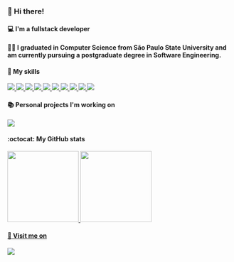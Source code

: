 ### :raised_hands: Hi there! 

#### :computer: I'm a fullstack developer 
#### :woman_student: I graduated in Computer Science from São Paulo State University and am currently pursuing a postgraduate degree in Software Engineering.

#### :green_salad: My skills
  
  
  <div>
   <p>
    <a href="https://skillicons.dev">
     <img src="https://img.shields.io/badge/ts--node-3178C6?style=for-the-badge&logo=ts-node&logoColor=white" target="_blank">
     <img src="https://img.shields.io/badge/Node%20js-339933?style=for-the-badge&logo=nodedotjs&logoColor=white" target="_blank">
     <img src="https://img.shields.io/badge/nestjs-E0234E?style=for-the-badge&logo=nestjs&logoColor=white" target="_blank">
     <img src="https://img.shields.io/badge/React-20232A?style=for-the-badge&logo=react&logoColor=61DAFB" target="_blank">
     <img src="https://img.shields.io/badge/next%20js-000000?style=for-the-badge&logo=nextdotjs&logoColor=white" target="_blank">
     <img src="https://img.shields.io/badge/Spring-6DB33F?style=for-the-badge&logo=spring&logoColor=white" target="_blank">
     <img src="https://img.shields.io/badge/MySQL-005C84?style=for-the-badge&logo=mysql&logoColor=white" target="_blank">
     <img src="https://img.shields.io/badge/Oracle-F80000?style=for-the-badge&logo=Oracle&logoColor=white" target="_blank">
     <img src="ttps://img.shields.io/badge/Docker-2CA5E0?style=for-the-badge&logo=docker&logoColor=white" target="_blank">
     <img src="https://img.shields.io/badge/rabbitmq-%23FF6600.svg?&style=for-the-badge&logo=rabbitmq&logoColor=white" target="_blank"> 
    </a>
   </p>
  </div>
  
 #### :books: Personal projects I'm working on

 <div>
   <p>
    <a href="https://github.com/JuliaDeNadai/keyguard-api">
     <img src="https://github-readme-stats.vercel.app/api/pin/?username=JuliaDeNadai&repo=keyguard-api&show_icons=true&theme=dracula&layout=compact" />
    </a>
   </p>
  </div>

#### :octocat: My GitHub stats
 <div>
  <a href="https://github.com/JuliaDeNadai">
  <img height="160em" src="https://github-readme-stats.vercel.app/api?username=JuliaDeNadai&show_icons=true&theme=dracula&include_all_commits=true&count_private=true"/>
  <img height="160em" src="https://github-readme-stats.vercel.app/api/top-langs/?username=JuliaDeNadai&layout=compact&langs_count=7&theme=dracula"/>
</div>
  
#### :pushpin: Visit me on
<div> 
  <a href="https://www.linkedin.com/in/juliadenadai" target="_blank"><img src="https://img.shields.io/badge/-LinkedIn-%230077B5?style=for-the-badge&logo=linkedin&logoColor=white" target="_blank"></a> 
</div>
